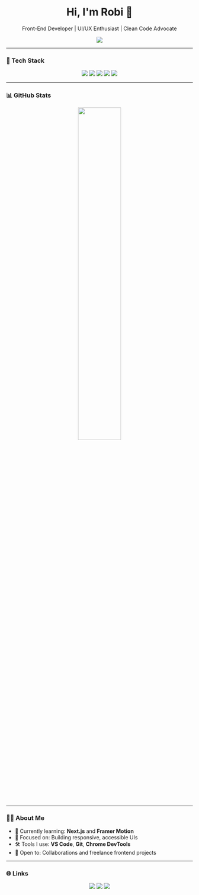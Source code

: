 <h1 align="center">Hi, I'm Robi 👋</h1>
<p align="center">Front-End Developer | UI/UX Enthusiast | Clean Code Advocate</p>

<p align="center">
  <img src="https://komarev.com/ghpvc/?username=robi123&label=Visitors&color=0e75b6&style=flat" />
</p>

---

### 🚀 Tech Stack

<p align="center">
  <img src="https://img.shields.io/badge/HTML-E44D26?style=flat&logo=html5&logoColor=white" />
  <img src="https://img.shields.io/badge/CSS-1572B6?style=flat&logo=css3&logoColor=white" />
  <img src="https://img.shields.io/badge/JavaScript-F7DF1E?style=flat&logo=javascript&logoColor=black" />
  <img src="https://img.shields.io/badge/React-61DAFB?style=flat&logo=react&logoColor=black" />
  <img src="https://img.shields.io/badge/TailwindCSS-38B2AC?style=flat&logo=tailwind-css&logoColor=white" />
  
</p>

---

### 📊 GitHub Stats

<p align="center">
  <img src="https://github-readme-stats.vercel.app/api?username=robi123&show_icons=true&theme=tokyonight&hide_title=true" width="48%" />
  
</p>

---

### 🧑‍💻 About Me

- 🌱 Currently learning: **Next.js** and **Framer Motion**
- 🎯 Focused on: Building responsive, accessible UIs
- 🛠️ Tools I use: **VS Code**, **Git**, **Chrome DevTools**
- 🤝 Open to: Collaborations and freelance frontend projects

---

### 🌐 Links

<p align="center">
  <a href="https://robidev.vercel.app"><img src="https://img.shields.io/badge/Portfolio-000000?style=for-the-badge&logo=vercel&logoColor=white"/></a>
  <a href="mailto:robidev@gmail.com"><img src="https://img.shields.io/badge/Gmail-D14836?style=for-the-badge&logo=gmail&logoColor=white"/></a>
  <a href="https://linkedin.com/in/robidev"><img src="https://img.shields.io/badge/LinkedIn-0A66C2?style=for-the-badge&logo=linkedin&logoColor=white"/></a>
</p>
